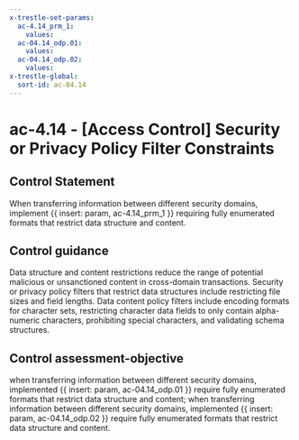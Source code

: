 ```yaml
---
x-trestle-set-params:
  ac-4.14_prm_1:
    values:
  ac-04.14_odp.01:
    values:
  ac-04.14_odp.02:
    values:
x-trestle-global:
  sort-id: ac-04.14
---
```


# ac-4.14 - \[Access Control\] Security or Privacy Policy Filter Constraints

## Control Statement

When transferring information between different security domains, implement {{ insert: param, ac-4.14_prm_1 }} requiring fully enumerated formats that restrict data structure and content.

## Control guidance

Data structure and content restrictions reduce the range of potential malicious or unsanctioned content in cross-domain transactions. Security or privacy policy filters that restrict data structures include restricting file sizes and field lengths. Data content policy filters include encoding formats for character sets, restricting character data fields to only contain alpha-numeric characters, prohibiting special characters, and validating schema structures.

## Control assessment-objective

when transferring information between different security domains, implemented {{ insert: param, ac-04.14_odp.01 }} require fully enumerated formats that restrict data structure and content;
when transferring information between different security domains, implemented {{ insert: param, ac-04.14_odp.02 }} require fully enumerated formats that restrict data structure and content.
